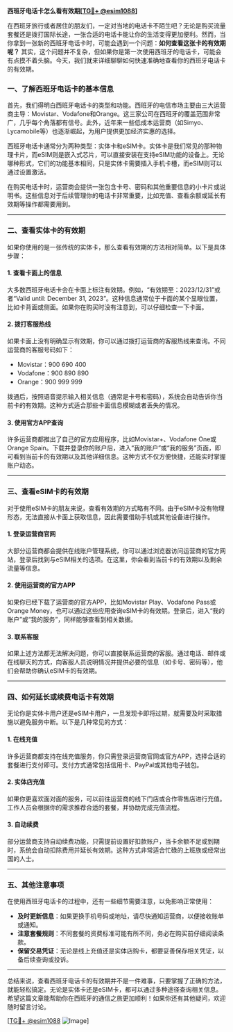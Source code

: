 **西班牙电话卡怎么看有效期[[TG💪+ @esim1088](https://t.me/s/esim1088)]**

在西班牙旅行或者居住的朋友们，一定对当地的电话卡不陌生吧？无论是购买流量套餐还是拨打国际长途，一张合适的电话卡能让你的生活变得更加便利。然而，当你拿到一张新的西班牙电话卡时，可能会遇到一个问题：**如何查看这张卡的有效期呢？** 其实，这个问题并不复杂，但如果你是第一次使用西班牙的电话卡，可能会有点摸不着头脑。今天，我们就来详细聊聊如何快速准确地查看你的西班牙电话卡的有效期。

### **一、了解西班牙电话卡的基本信息**

首先，我们得明白西班牙电话卡的类型和功能。西班牙的电信市场主要由三大运营商主导：Movistar、Vodafone和Orange。这三家公司在西班牙的覆盖范围非常广，几乎每个角落都有信号。此外，近年来一些低成本运营商（如Simyo、Lycamobile等）也逐渐崛起，为用户提供更加经济实惠的选择。

西班牙电话卡通常分为两种类型：实体卡和eSIM卡。实体卡是我们常见的那种物理卡片，而eSIM则是嵌入式芯片，可以直接安装在支持eSIM功能的设备上。无论哪种形式，它们的功能基本相同，只是实体卡需要插入手机卡槽，而eSIM则可以通过设置激活。

在购买电话卡时，运营商会提供一张包含卡号、密码和其他重要信息的小卡片或说明书。这些信息对于后续管理你的电话卡非常重要，比如充值、查看余额或延长有效期等操作都需要用到。

---

### **二、查看实体卡的有效期**

如果你使用的是一张传统的实体卡，那么查看有效期的方法相对简单。以下是具体步骤：

#### **1. 查看卡面上的信息**
大多数西班牙电话卡会在卡面上标注有效期。例如，“有效期至：2023/12/31”或者“Valid until: December 31, 2023”。这种信息通常位于卡面的某个显眼位置，比如卡背面或侧面。如果你在购买时没有注意到，可以仔细检查一下卡面。

#### **2. 拨打客服热线**
如果卡面上没有明确显示有效期，你可以通过拨打运营商的客服热线来查询。不同运营商的客服号码如下：
- Movistar：900 690 400
- Vodafone：900 890 890
- Orange：900 999 999

拨通后，按照语音提示输入相关信息（通常是卡号和密码），系统会自动告诉你当前卡的有效期。这种方式适合那些卡面信息模糊或者丢失的情况。

#### **3. 使用官方APP查询**
许多运营商都推出了自己的官方应用程序，比如Movistar+、Vodafone One或Orange Spain。下载并登录你的账户后，进入“我的账户”或“我的服务”页面，即可看到当前卡的有效期以及其他详细信息。这种方式不仅方便快捷，还能实时掌握账户动态。

---

### **三、查看eSIM卡的有效期**

对于使用eSIM卡的朋友来说，查看有效期的方式略有不同。由于eSIM卡没有物理形态，无法直接从卡面上获取信息，因此需要借助手机或其他设备进行操作。

#### **1. 登录运营商官网**
大部分运营商都会提供在线账户管理系统，你可以通过浏览器访问运营商的官方网站，登录后找到与eSIM相关的选项。在这里，你会看到当前卡的有效期以及剩余流量等信息。

#### **2. 使用运营商的官方APP**
如果你已经下载了运营商的官方APP，比如Movistar Play、Vodafone Pass或Orange Money，也可以通过这些应用查询eSIM卡的有效期。登录后，进入“我的账户”或“我的服务”，同样能够查看到相关数据。

#### **3. 联系客服**
如果上述方法都无法解决问题，你可以直接联系运营商的客服。通过电话、邮件或在线聊天的方式，向客服人员说明情况并提供必要的信息（如卡号、密码等），他们会帮助你确认eSIM卡的有效期。

---

### **四、如何延长或续费电话卡有效期**

无论你是实体卡用户还是eSIM卡用户，一旦发现卡即将过期，就需要及时采取措施以避免服务中断。以下是几种常见的方式：

#### **1. 在线充值**
许多运营商都支持在线充值服务，你只需登录运营商官网或官方APP，选择合适的套餐进行支付即可。支付方式通常包括信用卡、PayPal或其他电子钱包。

#### **2. 实体店充值**
如果你更喜欢面对面的服务，可以前往运营商的线下门店或合作零售店进行充值。工作人员会根据你的需求推荐合适的套餐，并协助完成充值流程。

#### **3. 自动续费**
部分运营商支持自动续费功能，只需提前设置好扣款账户，当卡余额不足或到期时，系统会自动扣除费用并延长有效期。这种方式非常适合忙碌的上班族或经常出国的人士。

---

### **五、其他注意事项**

在使用西班牙电话卡的过程中，还有一些细节需要注意，以免影响正常使用：
- **及时更新信息**：如果更换手机号码或地址，请尽快通知运营商，以便接收账单或通知。
- **注意套餐规则**：不同套餐的资费标准可能有所不同，务必在购买前仔细阅读条款。
- **保留交易凭证**：无论是线上充值还是实体店购卡，都要妥善保存相关凭证，以备后续查询或投诉。

---

总结来说，查看西班牙电话卡的有效期并不是一件难事，只要掌握了正确的方法，就能轻松搞定。无论是实体卡还是eSIM卡，都可以通过多种途径查询相关信息。希望这篇文章能帮助你在西班牙的通信之旅更加顺利！如果你还有其他疑问，欢迎随时留言讨论。

[[TG💪+ @esim1088](https://t.me/s/esim1088) ![Image](https://i.postimg.cc/4NQfJmqS/Snipaste-2025-05-13-00-14-12.png)]